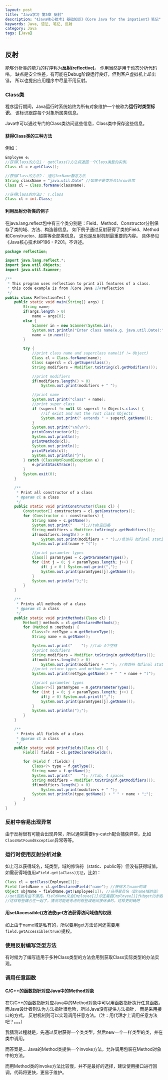 ```yaml
---
layout: post
title: "Java学习 第5章 反射"
description: "《Java核心技术1 基础知识》《Core Java for the impatient》笔记"
keywords: Java, 语法, 笔记, 反射
category: Java
tags: [Java]
---
```


## 反射
能够分析类的能力的程序称为**反射(reflective)**。
作用当然是用于动态分析代码咯。
缺点是安全性差，有可能在Debug阶段运行良好，但到客户虚拟机上却出错，
所以也提出应用程序中尽量不用反射。

### Class类
程序运行期间，Java运行时系统始终为所有对象维护一个被称为**运行时类型标识**。
该标识跟踪每个对象所属类信息。

Java中可以通过专门的Class类访问这些信息，Class类中保存这些信息。

#### 获得Class类的三种方法
例如：

```java
Employee e;
//获得Class的方法1： getClass()方法将返回一个Class类型的实例，
Class cl = e.getClass();

//获得Class的方法2： 通过forName静态方法
String className = "java.util.Date" //如果不是类将会throw异常
Class cl = Class.forName(className);

//获得Class的方法3： T.class
Class cl = int.Class;
```

#### 利用反射分析类的例子
在java.lang.reflect包中有三个类分别是：Field、Method、Constructor分别保存了类的域、方法、构造器信息。
如下例子通过反射获得了类的Field、Method和Constructor、超类等全部类信息，
这也是反射机制最重要的内容。
具体参见《Java核心技术I》P196 - P201。不详述。

```java
package reflection;

import java.lang.reflect.*;
import java.util.Objects;
import java.util.Scanner;

/**
 * This program uses reflection to print all features of a class.
 * this code example is from [Core Java 1]#reflection
 */
public class ReflectionTest {
    public static void main(String[] args) {
        String name;
        if(args.length > 0)
            name = args[0];
        else {
            Scanner in = new Scanner(System.in);
            System.out.println("Enter class name(e.g. java.util.Date):");
            name = in.next();
        }

        try {
            //print class name and superclass name(if != Object)
            Class cl = Class.forName(name);
            Class supercl = cl.getSuperclass();
            String modifiers = Modifier.toString(cl.getModifiers());

            //print modifiers
            if(modifiers.length() > 0)
                System.out.print(modifiers + " ");

            //print name
            System.out.print("class" + name);
            //print super class
            if (supercl != null && supercl != Objects.class) {
                //if exist and not the root class Objects
                System.out.print(" extends " + supercl.getName());
            }
            System.out.print("\n{\n");
            printConstructor(cl);
            System.out.println();
            printMethods(cl);
            System.out.println();
            printFields(cl);
            System.out.println("}");
        } catch (ClassNotFoundException e) {
            e.printStackTrace();
        }
        System.exit(0);
    }

    /**
     * Print all constructor of a class
     * @param cl a class
     */
    public static void printConstructor(Class cl) {
        Constructor[] constructors = cl.getConstructors();
        for (Constructor c : constructors) {
            String name = c.getName();
            System.out.print("    ");//tab空四格
            String modifiers = Modifier.toString(c.getModifiers());
            if(modifiers.length() > 0)
                System.out.print(modifiers + " ");//修饰符 如final static等
            System.out.print(name + "(");

            //print parameter types
            Class[] paramTypes = c.getParameterTypes();
            for (int j = 0; j < paramTypes.length; j++) {
                if( j > 0 ) System.out.print(",");
                System.out.print(paramTypes[j].getName());
            }
            System.out.println(");");
        }
    }

    /**
     * Prints all methods of a class
     * @param cl a class
     */
    public static void printMethods(Class cl) {
        Method[] methods = cl.getDeclaredMethods();
        for (Method m :methods) {
            Class<?> retType = m.getReturnType();
            String name = m.getName();

            System.out.print("    "); //tab 4个空格
            //print modifiers
            String modifiers = Modifier.toString(m.getModifiers());
            if(modifiers.length() > 0)
                System.out.print(modifiers + " "); //修饰符 如final static等
            //print return types and method name
            System.out.print(retType.getName() + " " + name + "(");

            //print parameter types
            Class<?>[] paramTypes = m.getParameterTypes();
            for (int j = 0; j < paramTypes.length; j++) {
                if(j > 0) System.out.printf(",");
                System.out.print(paramTypes[j].getName());
            }
            System.out.println(");");
        }
    }

    /**
     * Prints all fields of a class
     * @param cl a class
     */
    public static void printFields(Class cl) {
        Field[] fields = cl.getDeclaredFields();

        for (Field f :fields) {
            Class<?> type = f.getType();
            String name = f.getName();
            System.out.print("    "); //tab, 4 spaces
            String modifiers = Modifier.toString(f.getModifiers());
            if(modifiers.length() > 0)
                System.out.print(modifiers + " ");
            System.out.println(type.getName() + " " + name + ";");
        }
    }
}
```

### 反射中容易出现异常
由于反射很有可能会出现异常，所以通常需要try-catch配合捕获异常，比如`ClassNotFoundException`异常等等。

### 运行时使用反射分析对象
如上可以获得域名，域类型，域的修饰符（static、public等）但没有获得域值。
如需获得域值用`aField.get(aClass)方法`，比如：

```java
Class cl = getClass(Employee[1]);
Field fieldName = cl.getDeclaredField("name"); //获得名为name的域
Object objName = fieldName.get(Employee[1]); //获得雇员名（即name域的值）
//get函数有些不漂亮，fieldName来自Employee[1]却还需要Employee[1]作为get的参数
//这样有些耦合在一起了，猜测可能是考虑到有些域是间接继承的，这样更明确吧
```

#### 用setAccessible()方法使get方法获得访问域值的权限
如上由于name域是私有的，所以要用get方法访问还需要用`field.getAccessible(true)`提权。

### 使用反射编写泛型方法
有时候为了编写适用于多种Class类型的方法会用到获取Class实际类型的办法实现。

### 调用任意函数
#### C/C++的函数指针对应Java中的Method对象
在C/C++的函数指针对应Java中的Method对象中可以用函数指针执行任意函数。
而Java设计者则认为方法指针很危险，所以Java没有提供方法指针，
而是采用接口的方式。
反射机制则可以实现调用任意方法。（注：用代理才上调用任意方法吧？。。。）

我猜测过程就是，先通过反射获得一个类类型，然后new一个一样类型的类，并在类中调用。

而答案是... Java的Method类提供一个invoke方法，允许调用包装在Method对象中的方法。

而用Method类的invoke方法比较慢，并不是最好的选择，建议使用接口进行回调，代码将更快，更易于维护。

